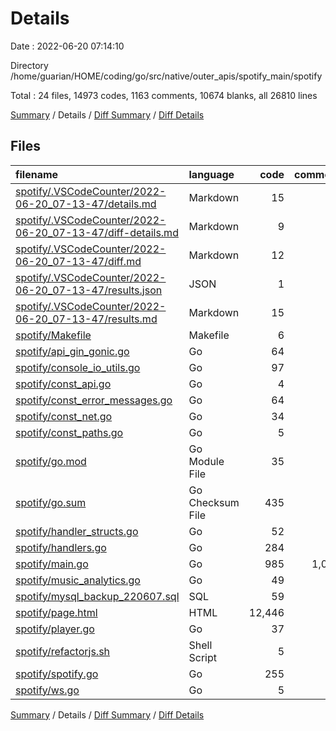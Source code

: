 # Details

Date : 2022-06-20 07:14:10

Directory /home/guarian/HOME/coding/go/src/native/outer_apis/spotify_main/spotify

Total : 24 files,  14973 codes, 1163 comments, 10674 blanks, all 26810 lines

[Summary](results.md) / Details / [Diff Summary](diff.md) / [Diff Details](diff-details.md)

## Files
| filename | language | code | comment | blank | total |
| :--- | :--- | ---: | ---: | ---: | ---: |
| [spotify/.VSCodeCounter/2022-06-20_07-13-47/details.md](/spotify/.VSCodeCounter/2022-06-20_07-13-47/details.md) | Markdown | 15 | 0 | 6 | 21 |
| [spotify/.VSCodeCounter/2022-06-20_07-13-47/diff-details.md](/spotify/.VSCodeCounter/2022-06-20_07-13-47/diff-details.md) | Markdown | 9 | 0 | 6 | 15 |
| [spotify/.VSCodeCounter/2022-06-20_07-13-47/diff.md](/spotify/.VSCodeCounter/2022-06-20_07-13-47/diff.md) | Markdown | 12 | 0 | 7 | 19 |
| [spotify/.VSCodeCounter/2022-06-20_07-13-47/results.json](/spotify/.VSCodeCounter/2022-06-20_07-13-47/results.json) | JSON | 1 | 0 | 0 | 1 |
| [spotify/.VSCodeCounter/2022-06-20_07-13-47/results.md](/spotify/.VSCodeCounter/2022-06-20_07-13-47/results.md) | Markdown | 15 | 0 | 7 | 22 |
| [spotify/Makefile](/spotify/Makefile) | Makefile | 6 | 30 | 6 | 42 |
| [spotify/api_gin_gonic.go](/spotify/api_gin_gonic.go) | Go | 64 | 10 | 17 | 91 |
| [spotify/console_io_utils.go](/spotify/console_io_utils.go) | Go | 97 | 12 | 15 | 124 |
| [spotify/const_api.go](/spotify/const_api.go) | Go | 4 | 0 | 2 | 6 |
| [spotify/const_error_messages.go](/spotify/const_error_messages.go) | Go | 64 | 1 | 3 | 68 |
| [spotify/const_net.go](/spotify/const_net.go) | Go | 34 | 5 | 8 | 47 |
| [spotify/const_paths.go](/spotify/const_paths.go) | Go | 5 | 0 | 2 | 7 |
| [spotify/go.mod](/spotify/go.mod) | Go Module File | 35 | 1 | 10 | 46 |
| [spotify/go.sum](/spotify/go.sum) | Go Checksum File | 435 | 0 | 1 | 436 |
| [spotify/handler_structs.go](/spotify/handler_structs.go) | Go | 52 | 1 | 9 | 62 |
| [spotify/handlers.go](/spotify/handlers.go) | Go | 284 | 14 | 33 | 331 |
| [spotify/main.go](/spotify/main.go) | Go | 985 | 1,048 | 279 | 2,312 |
| [spotify/music_analytics.go](/spotify/music_analytics.go) | Go | 49 | 0 | 8 | 57 |
| [spotify/mysql_backup_220607.sql](/spotify/mysql_backup_220607.sql) | SQL | 59 | 12 | 8 | 79 |
| [spotify/page.html](/spotify/page.html) | HTML | 12,446 | 11 | 10,199 | 22,656 |
| [spotify/player.go](/spotify/player.go) | Go | 37 | 0 | 5 | 42 |
| [spotify/refactorjs.sh](/spotify/refactorjs.sh) | Shell Script | 5 | 1 | 2 | 8 |
| [spotify/spotify.go](/spotify/spotify.go) | Go | 255 | 16 | 37 | 308 |
| [spotify/ws.go](/spotify/ws.go) | Go | 5 | 1 | 4 | 10 |

[Summary](results.md) / Details / [Diff Summary](diff.md) / [Diff Details](diff-details.md)